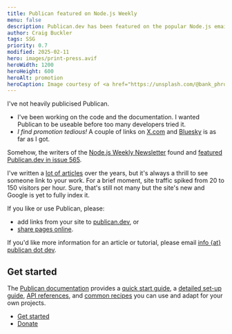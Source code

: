```yaml
---
title: Publican featured on Node.js Weekly
menu: false
description: Publican.dev has been featured on the popular Node.js email newsletter.
author: Craig Buckler
tags: SSG
priority: 0.7
modified: 2025-02-11
hero: images/print-press.avif
heroWidth: 1200
heroHeight: 600
heroAlt: promotion
heroCaption: Image courtesy of <a href="https://unsplash.com/@bank_phrom">Bank Phrom</a>
---
```


I've not heavily publicised Publican.

* I've been working on the code and the documentation. I wanted Publican to be useable before too many developers tried it.
* *I find promotion tedious!* A couple of links on [X.com](https://x.com/craigbuckler/status/1882820576320131353) and [Bluesky](https://bsky.app/profile/craigbuckler.com/post/3lgirbcxrfc2t) is as far as I got.

Somehow, the writers of the [Node.js Weekly Newsletter](https://nodeweekly.com/) found and [featured Publican.dev in issue 565](https://nodeweekly.com/issues/565).

I've written a [lot of articles](https://www.sitepoint.com/author/craig-buckler/) over the years, but it's always a thrill to see someone link to your work. For a brief moment, site traffic spiked from 20 to 150 visitors per hour. Sure, that's still not many but the site's new and Google is yet to fully index it.

If you like or use Publican, please:

* add links from your site to [publican.dev](--ROOT--), or
* [share pages online](#share).

If you'd like more information for an article or tutorial, please email <a href="https://craigbuckler.com/" class="email">info {at} publican dot dev</a>.


## Get started

The [Publican documentation](--ROOT--docs/) provides a [quick start guide](--ROOT--docs/quickstart/concepts/), a [detailed set-up guide](--ROOT--docs/setup/content/), [API references](--ROOT--docs/reference/publican-options/), and [common recipes](--ROOT--docs/recipe/) you can use and adapt for your own projects.

<ul class="flexcenter">
  <li><a href="--ROOT--docs/quickstart/concepts/" class="button">Get started</a></li>
  <li><a href="--ROOT--about/donate/" class="button">Donate</a></li>
</ul>
